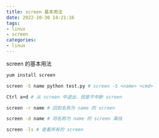 ```yaml
---
title: screen 基本用法
date: 2022-10-30 14:21:16
tags: 
- linux
- screen
categories:
- linux
---
```


screen 的基本用法

<!--more-->

```bash
yum install screen

screen -S name python test.py # screen -S <name> <cmd>

Ctrl a+d # 从 screen 中退出，但是不中断 screen

screen -r name # 回到名称为 name 的 screen

screen -d name # 将名称为 name 的 screen 离线

screen -ls # 查看所有的 screen 
```
